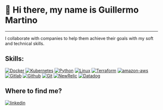 # 👋 Hi there, my name is Guillermo Martino
---


I collaborate with companies to help them achieve their goals with my soft and technical skills.

## Skills:
[![Docker](https://img.shields.io/badge/Docker-101010?style-for-the-badge&logo=docker&logoColor=1E90FF&labelColor=white)]() 
[![Kubernetes](https://img.shields.io/badge/Kubernetes-101010?style-for-the-badge&logo=kubernetes&logoColor=4169E1&labelColor=white)]()
[![Python](https://img.shields.io/badge/Python-101010?style-for-the-badge&logo=Python&logoColor=blue&labelColor=white)]() 
[![Linux](https://img.shields.io/badge/Linux-101010?style-for-the-badge&logo=Linux&logoColor=black&labelColor=white)]() 
[![Terraform](https://img.shields.io/badge/Terraform-101010?style-for-the-badge&logo=Terraform&logoColor=9932CC&labelColor=white)]() 
[![amazon-aws](https://img.shields.io/badge/aws-101010?style-for-the-badge&logo=amazon-aws&logoColor=black&labelColor=white)]()
[![Gitlab](https://img.shields.io/badge/Gitlab-101010?style-for-the-badge&logo=GitLab&logoColor=orange&labelColor=white)]()
[![Github](https://img.shields.io/badge/Github-101010?style-for-the-badge&logo=GitHub&logoColor=black&labelColor=white)]()
[![Git](https://img.shields.io/badge/Git-101010?style-for-the-badge&logo=Git&logoColor=FF4500&labelColor=white)]()
[![NewRelic](https://img.shields.io/badge/NewRelic-101010?style-for-the-badge&logo=Newrelic&logoColor=20B2AA&labelColor=white)]() 
[![Datadog](https://img.shields.io/badge/Datadog-101010?style-for-the-badge&logo=Datadog&logoColor=purple&labelColor=white)]()



## Where to find me?

[![linkedin](https://img.shields.io/badge/LinkedIn-Guillermo_Martino-0077B5?style-for-the-badge&logo=linkedin&logoColor=white&labelColor=101010)](https://www.linkedin.com/in/guillermo-martino/)

<!--
**gsmartino23/gsmartino23** is a ✨ _special_ ✨ repository because its `README.md` (this file) appears on your GitHub profile.
